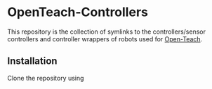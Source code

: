 # OpenTeach-Controllers

This repository is the collection of symlinks to the controllers/sensor controllers and controller wrappers of robots used for [Open-Teach](https://github.com/Kindred-Yi/Open-Teach). 

## Installation

Clone the repository using 



